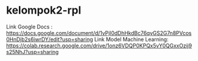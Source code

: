 # kelompok2-rpl

Link Google Docs : https://docs.google.com/document/d/1vPjI0dDhHkdBc76qyGS2G7n8PVcos0HnDjb2s6iwrDY/edit?usp=sharing
Link Model Machine Learning: https://colab.research.google.com/drive/1onz6VDQP0KPQx5vY0QGxxOzij9s25NhJ?usp=sharing
